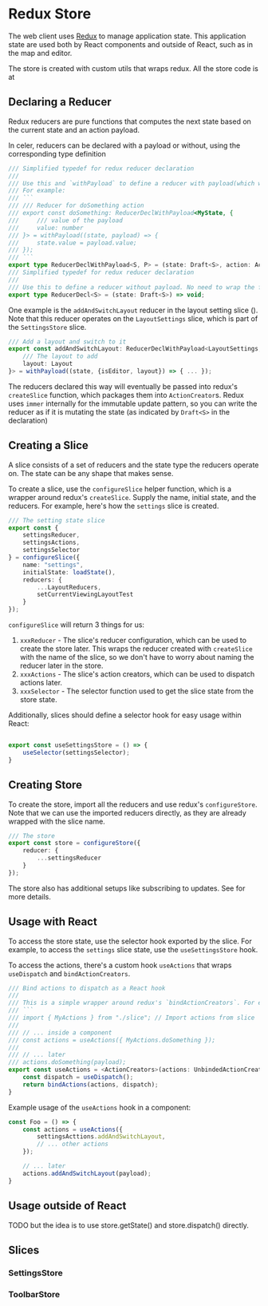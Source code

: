 # Redux Store
The web client uses [Redux](https://redux.js.org/) to manage application state. This application state are used both by React components and outside of React, such as in the map and editor.

The store is created with custom utils that wraps redux. All the store code is at <SourceLink link="web-client/src/data/store"/>

## Declaring a Reducer
Redux reducers are pure functions that computes the next state based on the current state and an action payload.

In celer, reducers can be declared with a payload or without, using the corresponding type definition
```typescript
/// Simplified typedef for redux reducer declaration
///
/// Use this and `withPayload` to define a reducer with payload(which will be packaged to an action)
/// For example:
/// ```
/// /// Reducer for doSomething action
/// export const doSomething: ReducerDeclWithPayload<MyState, {
///     /// value of the payload
///     value: number
/// }> = withPayload((state, payload) => {
///     state.value = payload.value;
/// });
/// ```
export type ReducerDeclWithPayload<S, P> = (state: Draft<S>, action: Action<P>) => void;
/// Simplified typedef for redux reducer declaration
///
/// Use this to define a reducer without payload. No need to wrap the function with `withPayload`
export type ReducerDecl<S> = (state: Draft<S>) => void;

```

One example is the `addAndSwitchLayout` reducer in the layout setting slice (<SourceLink link="web-client/src/data/store/settings/layout/reducers.ts"/>). Note that this reducer operates on the `LayoutSettings` slice, which is part of the `SettingsStore` slice.

```typescript
/// Add a layout and switch to it
export const addAndSwitchLayout: ReducerDeclWithPayload<LayoutSettings, IsEditorPayload & {
    /// The layout to add
    layout: Layout
}> = withPayload((state, {isEditor, layout}) => { ... });
```

The reducers declared this way will eventually be passed into redux's `createSlice` function, which packages them into `ActionCreator`s. Redux uses `immer` internally for the immutable update pattern, so you can write the reducer as if it is mutating the state (as indicated by `Draft<S>` in the declaration)

## Creating a Slice
A slice consists of a set of reducers and the state type the reducers operate on. The state can be any shape that makes sense.

To create a slice, use the `configureSlice` helper function, which is a wrapper around redux's `createSlice`. Supply the name, initial state, and the reducers. For example, here's how the `settings` slice is created.

```typescript
/// The setting state slice
export const {
    settingsReducer,
    settingsActions,
    settingsSelector
} = configureSlice({
    name: "settings",
    initialState: loadState(),
    reducers: {
        ...LayoutReducers,
        setCurrentViewingLayoutTest
    }
});
```

`configureSlice` will return 3 things for us:
1. `xxxReducer` - The slice's reducer configuration, which can be used to create the store later. This wraps the reducer created with `createSlice` with the name of the slice, so we don't have to worry about naming the reducer later in the store.
2. `xxxActions` - The slice's action creators, which can be used to dispatch actions later.
3. `xxxSelector` - The selector function used to get the slice state from the store state.

Additionally, slices should define a selector hook for easy usage within React:

```typescript

export const useSettingsStore = () => {
    useSelector(settingsSelector);
}
```

## Creating Store
To create the store, import all the reducers and use redux's `configureStore`. Note that we can use the imported reducers directly, as they are already wrapped with the slice name.

```typescript
/// The store
export const store = configureStore({
    reducer: {
        ...settingsReducer
    }
});
```

The store also has additional setups like subscribing to updates. See <SourceLink link="web-client/src/data/store/configureStore.ts" /> for more details.

## Usage with React
To access the store state, use the selector hook exported by the slice. For example, to access the `settings` slice state, use the `useSettingsStore` hook.

To access the actions, there's a custom hook `useActions` that wraps `useDispatch` and `bindActionCreators`.

```typescript
/// Bind actions to dispatch as a React hook
///
/// This is a simple wrapper around redux's `bindActionCreators`. For example:
/// ```
/// import { MyActions } from "./slice"; // Import actions from slice
///
/// // ... inside a component
/// const actions = useActions({ MyActions.doSomething });
///
/// // ... later
/// actions.doSomething(payload);
export const useActions = <ActionCreators>(actions: UnbindedActionCreators<ActionCreators>): BindedActionCreators<ActionCreators> => {
    const dispatch = useDispatch();
    return bindActions(actions, dispatch);
}
```

Example usage of the `useActions` hook in a component:

```typescript
const Foo = () => {
    const actions = useActions({
        settingsActtions.addAndSwitchLayout,
        // ... other actions
    });

    // ... later
    actions.addAndSwitchLayout(payload);
}
```

## Usage outside of React

TODO but the idea is to use store.getState() and store.dispatch() directly.

## Slices

### SettingsStore

### ToolbarStore
